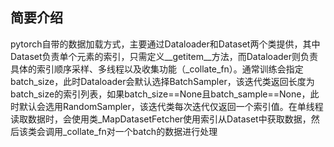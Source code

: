 ## 简要介绍
pytorch自带的数据加载方式，主要通过Dataloader和Dataset两个类提供，其中Dataset负责单个元素的索引，只需定义__getitem__方法，而Dataloader则负责具体的索引顺序采样、多线程以及收集功能（_collate_fn）。通常训练会指定batch_size，此时Dataloader会默认选择BatchSampler，该迭代类返回长度为batch_size的索引列表，如果batch_size==None且batch_sample==None，此时默认会选用RandomSampler，该迭代类每次迭代仅返回一个索引值。在单线程读取数据时，会使用类_MapDatasetFetcher使用索引从Dataset中获取数据，然后该类会调用_collate_fn对一个batch的数据进行处理